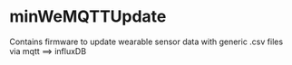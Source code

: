# minWeMQTTUpdate
Contains firmware to update wearable sensor data with generic .csv files via mqtt ==> influxDB
